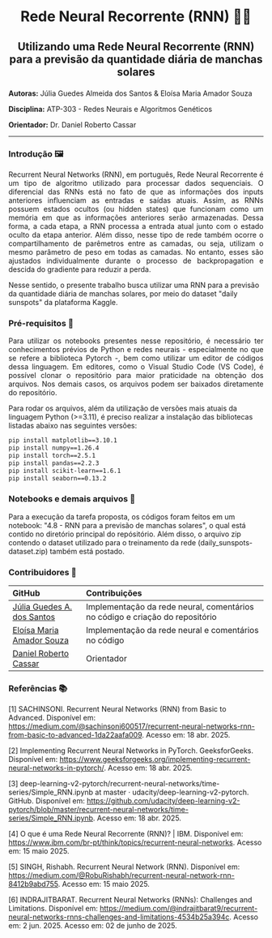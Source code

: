 # <p align="center"> **Rede Neural Recorrente (RNN)** 🌠🌞 </p>
## <p align="center"> Utilizando uma Rede Neural Recorrente (RNN) para a previsão da quantidade diária de manchas solares </p>


**Autoras:** Júlia Guedes Almeida dos Santos & Eloísa Maria Amador Souza

**Disciplina:**  ATP-303 - Redes Neurais e Algoritmos Genéticos 

**Orientador:** Dr. Daniel Roberto Cassar

*** 
### Introdução 🖼️
<p align= "justify">
Recurrent Neural Networks (RNN), em português, Rede Neural Recorrente é um tipo de algoritmo utilizado para processar dados sequenciais. O diferencial das RNNs está no fato de que as informações dos inputs anteriores influenciam as entradas e saídas atuais. Assim, as RNNs possuem estados ocultos (ou hidden states) que funcionam como um memória em que as informações anteriores serão armazenadas. Dessa forma, a cada etapa, a RNN processa a entrada atual junto com o estado oculto da etapa anterior. Além disso, nesse tipo de rede também ocorre o compartilhamento de parêmetros entre as camadas, ou seja, utilizam o mesmo parâmetro de peso em todas as camadas. No entanto, esses são ajustados individualmente durante o processo de backpropagation e descida do gradiente para reduzir a perda.

Nesse sentido, o presente trabalho busca utilizar uma RNN para a previsão da quantidade diária de manchas solares, por meio do dataset "daily sunspots" da plataforma Kaggle. 
</p>


### Pré-requisitos 📄
<p align= "justify">
Para utilizar os notebooks presentes nesse repositório, é necessário ter conhecimentos prévios de Python e redes neurais - especialmente no que se refere a biblioteca Pytorch -, bem como utilizar um editor de códigos dessa linguagem. Em editores, como o Visual Studio Code (VS Code), é possível clonar o repositório para maior praticidade na obtenção dos arquivos. Nos demais casos, os arquivos podem ser baixados diretamente do repositório.
</p>

Para rodar os arquivos, além da utilização de versões mais atuais da linguagem Python (>=3.11), é preciso realizar a instalação das bibliotecas listadas abaixo nas seguintes versões:
```bash
pip install matplotlib==3.10.1
pip install numpy==1.26.4
pip install torch==2.5.1
pip install pandas==2.2.3
pip install scikit-learn==1.6.1
pip install seaborn==0.13.2
```

### Notebooks e demais arquivos 📓
Para a execução da tarefa proposta, os códigos foram feitos em um notebook: "4.8 - RNN para a previsão de manchas solares", o qual está contido no diretório principal do repósitório. Além disso, o arquivo zip contendo o dataset utilizado para o treinamento da rede (daily_sunspots-dataset.zip) também está postado. 

### Contribuidores 👥

| GitHub | Contribuições |
|:-----|:--------------|
| [Júlia Guedes A. dos Santos](https://github.com/JuliaGuedesASantos) | Implementação da rede neural, comentários no código e criação do repositório |
| [Eloísa Maria Amador Souza](https://github.com/Eloisa-Souza) | Implementação da rede neural e comentários no código |
| [Daniel Roberto Cassar](https://github.com/drcassar) | Orientador |

### Referências 📚
[1] SACHINSONI. Recurrent Neural Networks (RNN) from Basic to Advanced. Disponível em: <https://medium.com/@sachinsoni600517/recurrent-neural-networks-rnn-from-basic-to-advanced-1da22aafa009>. Acesso em: 18 abr. 2025.

[2] Implementing Recurrent Neural Networks in PyTorch. GeeksforGeeks. Disponível em: <https://www.geeksforgeeks.org/implementing-recurrent-neural-networks-in-pytorch/>. Acesso em: 18 abr. 2025.

[3] deep-learning-v2-pytorch/recurrent-neural-networks/time-series/Simple_RNN.ipynb at master · udacity/deep-learning-v2-pytorch. GitHub. Disponível em: <https://github.com/udacity/deep-learning-v2-pytorch/blob/master/recurrent-neural-networks/time-series/Simple_RNN.ipynb>. Acesso em: 18 abr. 2025.

[4] O que é uma Rede Neural Recorrente (RNN)? | IBM. Disponível em: <https://www.ibm.com/br-pt/think/topics/recurrent-neural-networks>. Acesso em: 15 maio 2025.

[5] SINGH, Rishabh. Recurrent Neural Network (RNN). Disponível em: <https://medium.com/@RobuRishabh/recurrent-neural-network-rnn-8412b9abd755>. Acesso em: 15 maio 2025.

[6] INDRAJITBARAT. Recurrent Neural Networks (RNNs): Challenges and Limitations. Disponível em: <https://medium.com/@indrajitbarat9/recurrent-neural-networks-rnns-challenges-and-limitations-4534b25a394c>. Acesso em: 2 jun. 2025. Acesso em: 02 de junho de 2025.
